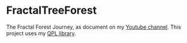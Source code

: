 # FractalTreeForest

The Fractal Forest Journey, as document on my [Youtube channel](https://www.youtube.com/channel/UCgLg2LE-RWOUsaPTPiN1RAg).
This project uses my [QPL library](https://github.com/DanielRabl/QPL).
